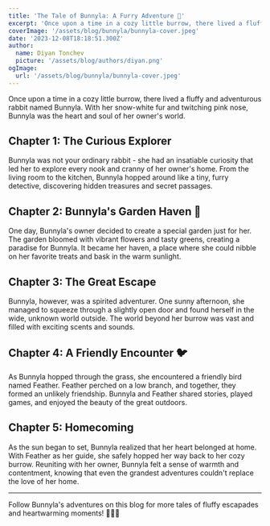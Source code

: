 ```yaml
---
title: 'The Tale of Bunnyla: A Furry Adventure 🐰'
excerpt: 'Once upon a time in a cozy little burrow, there lived a fluffy and adventurous rabbit named Bunnyla. With her snow-white fur and twitching pink nose Bunnyla was the heart and soul of her owners world'
coverImage: '/assets/blog/bunnyla/bunnyla-cover.jpeg'
date: '2023-12-08T18:18:51.300Z'
author:
  name: Diyan Tonchev
  picture: '/assets/blog/authors/diyan.png'
ogImage:
  url: '/assets/blog/bunnyla/bunnyla-cover.jpeg'
---
```


Once upon a time in a cozy little burrow, there lived a fluffy and adventurous rabbit named Bunnyla. With her snow-white fur and twitching pink nose, Bunnyla was the heart and soul of her owner's world.

## Chapter 1: The Curious Explorer

Bunnyla was not your ordinary rabbit - she had an insatiable curiosity that led her to explore every nook and cranny of her owner's home. From the living room to the kitchen, Bunnyla hopped around like a tiny, furry detective, discovering hidden treasures and secret passages.

## Chapter 2: Bunnyla's Garden Haven 🌼

One day, Bunnyla's owner decided to create a special garden just for her. The garden bloomed with vibrant flowers and tasty greens, creating a paradise for Bunnyla. It became her haven, a place where she could nibble on her favorite treats and bask in the warm sunlight.

## Chapter 3: The Great Escape

Bunnyla, however, was a spirited adventurer. One sunny afternoon, she managed to squeeze through a slightly open door and found herself in the wide, unknown world outside. The world beyond her burrow was vast and filled with exciting scents and sounds.

## Chapter 4: A Friendly Encounter 🐦

As Bunnyla hopped through the grass, she encountered a friendly bird named Feather. Feather perched on a low branch, and together, they formed an unlikely friendship. Bunnyla and Feather shared stories, played games, and enjoyed the beauty of the great outdoors.

## Chapter 5: Homecoming

As the sun began to set, Bunnyla realized that her heart belonged at home. With Feather as her guide, she safely hopped her way back to her cozy burrow. Reuniting with her owner, Bunnyla felt a sense of warmth and contentment, knowing that even the grandest adventures couldn't replace the love of her home.

---

Follow Bunnyla's adventures on this blog for more tales of fluffy escapades and heartwarming moments! 🌈🐇✨
